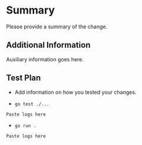 # Summary

Please provide a summary of the change.

## Additional Information

Auxiliary information goes here.

## Test Plan

- Add information on how you tested your changes.

- `go test ./...`
```
Paste logs here
```

- `go run .`
```
Paste logs here
```
